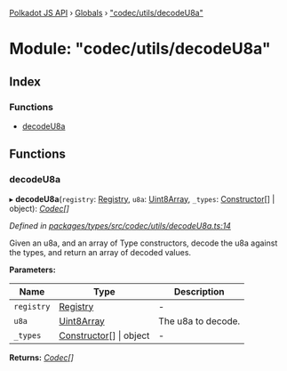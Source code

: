 [Polkadot JS API](../README.md) › [Globals](../globals.md) › ["codec/utils/decodeU8a"](_codec_utils_decodeu8a_.md)

# Module: "codec/utils/decodeU8a"

## Index

### Functions

* [decodeU8a](_codec_utils_decodeu8a_.md#decodeu8a)

## Functions

###  decodeU8a

▸ **decodeU8a**(`registry`: [Registry](../interfaces/_types_registry_.registry.md), `u8a`: [Uint8Array](../classes/_codec_raw_.raw.md#static-uint8array), `_types`: [Constructor](../interfaces/_types_codec_.constructor.md)[] | object): *[Codec](../interfaces/_types_codec_.codec.md)[]*

*Defined in [packages/types/src/codec/utils/decodeU8a.ts:14](https://github.com/polkadot-js/api/blob/34101ec12b/packages/types/src/codec/utils/decodeU8a.ts#L14)*

Given an u8a, and an array of Type constructors, decode the u8a against the
types, and return an array of decoded values.

**Parameters:**

Name | Type | Description |
------ | ------ | ------ |
`registry` | [Registry](../interfaces/_types_registry_.registry.md) | - |
`u8a` | [Uint8Array](../classes/_codec_raw_.raw.md#static-uint8array) | The u8a to decode. |
`_types` | [Constructor](../interfaces/_types_codec_.constructor.md)[] &#124; object | - |

**Returns:** *[Codec](../interfaces/_types_codec_.codec.md)[]*
